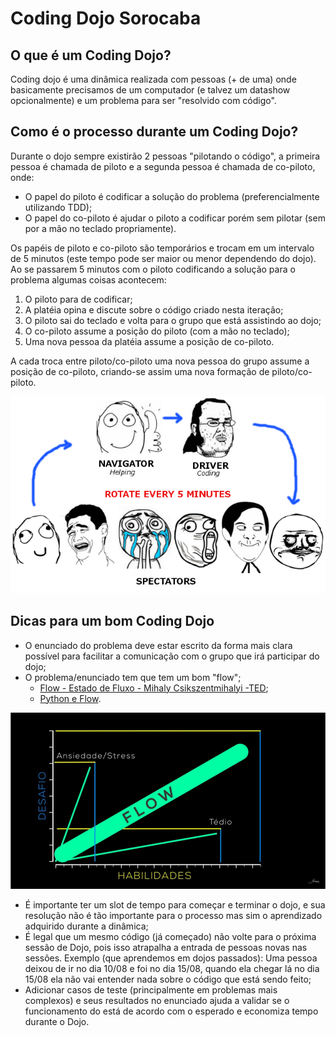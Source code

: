 # Coding Dojo Sorocaba

## O que é um Coding Dojo?

Coding dojo é uma dinâmica realizada com pessoas (+ de uma) onde basicamente precisamos de um computador (e talvez um datashow opcionalmente) e um problema para ser "resolvido com código".

## Como é o processo durante um Coding Dojo?

Durante o dojo sempre existirão 2 pessoas "pilotando o código", a primeira pessoa é chamada de piloto e a segunda pessoa é chamada de co-piloto, onde:

- O papel do piloto é codificar a solução do problema (preferencialmente utilizando TDD);
- O papel do co-piloto é ajudar o piloto a codificar porém sem pilotar (sem por a mão no teclado propriamente).

Os papéis de piloto e co-piloto são temporários e trocam em um intervalo de 5 minutos (este tempo pode ser maior ou menor dependendo do dojo). Ao se passarem 5 minutos com o piloto codificando a solução para o problema algumas coisas acontecem:

1. O piloto para de codificar;
2. A platéia opina e discute sobre o código criado nesta iteração;
3. O piloto sai do teclado e volta para o grupo que está assistindo ao dojo;
4. O co-piloto assume a posição do piloto (com a mão no teclado);
5. Uma nova pessoa da platéia assume a posição de co-piloto.

A cada troca entre piloto/co-piloto uma nova pessoa do grupo assume a posição de co-piloto, criando-se assim uma nova formação de piloto/co-piloto.

![codingdojoflow](./images/codingdojoflow.png)

## Dicas para um bom Coding Dojo

- O enunciado do problema deve estar escrito da forma mais clara possível para facilitar a comunicação com o grupo que irá participar do dojo;
- O problema/enunciado tem que tem um bom "flow";
    - [Flow - Estado de Fluxo - Mihaly Csikszentmihalyi -TED](https://www.youtube.com/watch?v=BAljbVf-HXA);
    - [Python e Flow](https://github.com/dunossauro/slides/blob/master/Python%20e%20Flow.pdf).
   
![flow](./images/flow.png)

- É importante ter um slot de tempo para começar e terminar o dojo, e sua resolução não é tão importante para o processo mas sim o aprendizado adquirido durante a dinâmica;
- É legal que um mesmo código (já começado) não volte para o próxima sessão de Dojo, pois isso atrapalha a entrada de pessoas novas nas sessões. Exemplo (que aprendemos em dojos passados): Uma pessoa deixou de ir no dia 10/08 e foi no dia 15/08, quando ela chegar lá no dia 15/08 ela não vai entender nada sobre o código que está sendo feito;
- Adicionar casos de teste (principalmente em problemas mais complexos) e seus resultados no enunciado ajuda a validar se o funcionamento do está de acordo com o esperado e economiza tempo durante o Dojo.
